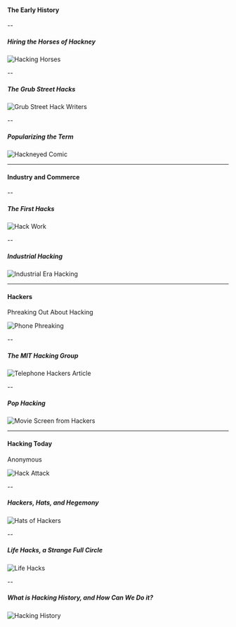 #### The Early History

--

##### Hiring the Horses of Hackney

![Hacking Horses](https://s3.amazonaws.com/aws-website-static-dt9ue/presentations/digital/history-of-hacking/hacking.jpg)

--

##### The Grub Street Hacks

![Grub Street Hack Writers](https://s3.amazonaws.com/aws-website-static-dt9ue/presentations/digital/history-of-hacking/grub-st.jpg)

--

##### Popularizing the Term

![Hackneyed Comic](https://s3.amazonaws.com/aws-website-static-dt9ue/presentations/digital/history-of-hacking/hackneyed.jpg)

---

#### Industry and Commerce

--

##### The First Hacks

![Hack Work](https://s3.amazonaws.com/aws-website-static-dt9ue/presentations/digital/history-of-hacking/hack-work.jpg)

--

##### Industrial Hacking

![Industrial Era Hacking](https://s3.amazonaws.com/aws-website-static-dt9ue/presentations/digital/history-of-hacking/industrial-hacking.jpg)

---

#### Hackers

Phreaking Out About Hacking

![Phone Phreaking](https://s3.amazonaws.com/aws-website-static-dt9ue/presentations/digital/history-of-hacking/phreaking.JPG)

--

##### The MIT Hacking Group

![Telephone Hackers Article](https://s3.amazonaws.com/aws-website-static-dt9ue/presentations/digital/history-of-hacking/hackers.png)

--

##### Pop Hacking

![Movie Screen from Hackers](https://s3.amazonaws.com/aws-website-static-dt9ue/presentations/digital/history-of-hacking/pop-hacking.jpg)

---

#### Hacking Today

Anonymous

![Hack Attack](https://s3.amazonaws.com/aws-website-static-dt9ue/presentations/digital/history-of-hacking/hack-attack.png)

--

##### Hackers, Hats, and Hegemony

![Hats of Hackers](https://s3.amazonaws.com/aws-website-static-dt9ue/presentations/digital/history-of-hacking/hacker-hats.jpg)

--

##### Life Hacks, a Strange Full Circle

![Life Hacks](https://s3.amazonaws.com/aws-website-static-dt9ue/presentations/digital/history-of-hacking/lifehacks.jpg)

--

##### What is Hacking History, and How Can We Do it?

![Hacking History](https://s3.amazonaws.com/aws-website-static-dt9ue/presentations/digital/history-of-hacking/history-of-hacking.png)
